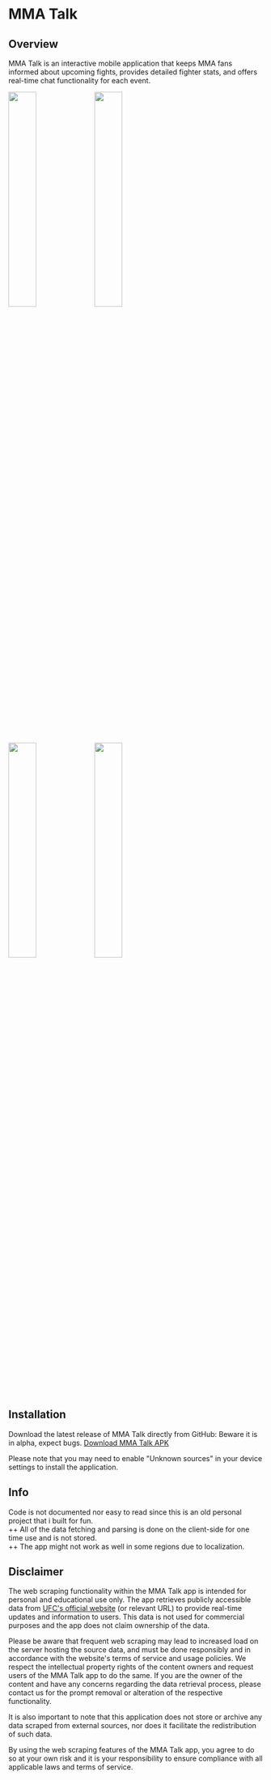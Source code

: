 # MMA Talk

## Overview
MMA Talk is an interactive mobile application that keeps MMA fans informed about upcoming fights, provides detailed fighter stats, and offers real-time chat functionality for each event.

<img src="https://github.com/dancingmadman2/mma_talk/assets/88443368/6d70c810-c4e9-42fd-808a-5dda66cde3bf" width=33% height=33%>


<img src="https://github.com/dancingmadman2/mma_talk/assets/88443368/f750e850-72b4-45c7-8719-2e0abaf20505" width=33% height=33%>


<img src="https://github.com/dancingmadman2/mma_talk/assets/88443368/c09c0743-0912-4778-9250-aa191f9f19bf" width=33% height=33%>


<img src="https://github.com/dancingmadman2/mma_talk/assets/88443368/80367eb9-1719-4716-a592-ceb7a807262c" width=33% height=33%>

## Installation

Download the latest release of MMA Talk directly from GitHub:
Beware it is in alpha, expect bugs.
[Download MMA Talk APK](https://github.com/dancingmadman2/mma-talk/releases/download/v0.1.0-alpha/app-release.apk)

Please note that you may need to enable "Unknown sources" in your device settings to install the application.

## Info
Code is not documented nor easy to read since this is an old personal project that i built for fun. <br>
++ All of the data fetching and parsing is done on the client-side for one time use and is not stored. <br>
++ The app might not work as well in some regions due to localization. <br>

## Disclaimer

The web scraping functionality within the MMA Talk app is intended for personal and educational use only. The app retrieves publicly accessible data from [UFC's official website](https://www.ufc.com/) (or relevant URL) to provide real-time updates and information to users. This data is not used for commercial purposes and the app does not claim ownership of the data.

Please be aware that frequent web scraping may lead to increased load on the server hosting the source data, and must be done responsibly and in accordance with the website's terms of service and usage policies. We respect the intellectual property rights of the content owners and request users of the MMA Talk app to do the same. If you are the owner of the content and have any concerns regarding the data retrieval process, please contact us for the prompt removal or alteration of the respective functionality.

It is also important to note that this application does not store or archive any data scraped from external sources, nor does it facilitate the redistribution of such data.

By using the web scraping features of the MMA Talk app, you agree to do so at your own risk and it is your responsibility to ensure compliance with all applicable laws and terms of service.

